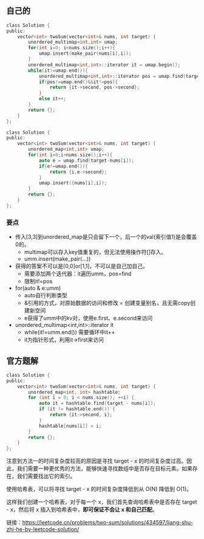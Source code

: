 ## 自己的

``` c
class Solution {
public:
    vector<int> twoSum(vector<int>& nums, int target) {
        unordered_multimap<int,int> umap;
        for(int i=0; i<nums.size();i++){
            umap.insert(make_pair(nums[i],i));
        }
        unordered_multimap<int,int>::iterator it = umap.begin();
        while(it!=umap.end()){
            unordered_multimap<int,int>::iterator pos = umap.find(target-it->first);
            if(pos!=umap.end()&&it!=pos){
                return {it->second, pos->second};
            }
            else it++;
        }
        return {}; 
    }
};

class Solution {
public:
    vector<int> twoSum(vector<int>& nums, int target) {
        unordered_map<int,int> umap;
        for(int i=0;i<nums.size();i++){
            auto e = umap.find(target-nums[i]);
            if(e!=umap.end()){
                return {i,e->second};
            }
            umap.insert({nums[i],i});
        }
        return {};
    }
};
```





### 要点

- 传入[3,3]到unordered_map是只会留下一个，后一个的val(索引值1)是会覆盖0的。
  - multimap可以存入key值重复的，但无法使用操作符[]存入。
  - umm.insert(make_pair(...))
- 获得的答案不可以是[0,0]or[1,1]，不可以是自己加自己。
  - 需要添加两个迭代器：it遍历umm，pos=find
  - 限制it!=pos
- for(auto & e:umm) 
  - auto自行判断类型
  - &引用的方式，对原始数据的访问和修改 = 创建变量别名，且无需copy创建新空间
  - e获得了umm中的kv对，使用e.first、e.second来访问
- unordered_multimap<int,int>::iterator it
  - while(it!=umm.end()) 需要循环中it++
  - it为指针形式，利用it->first来访问



## 官方题解

``` c
class Solution {
public:
    vector<int> twoSum(vector<int>& nums, int target) {
        unordered_map<int, int> hashtable;
        for (int i = 0; i < nums.size(); ++i) {
            auto it = hashtable.find(target - nums[i]);
            if (it != hashtable.end()) {
                return {it->second, i};
            }
            hashtable[nums[i]] = i;
        }
        return {};
    }
};
```

注意到方法一的时间复杂度较高的原因是寻找 target - x 的时间复杂度过高。因此，我们需要一种更优秀的方法，能够快速寻找数组中是否存在目标元素。如果存在，我们需要找出它的索引。

使用哈希表，可以将寻找 target - x 的时间复杂度降低到从 O(N) 降低到 O(1)。

这样我们创建一个哈希表，对于每一个 x，我们首先查询哈希表中是否存在 target - x，然后将 x 插入到哈希表中，**即可保证不会让 x 和自己匹配**。



链接：https://leetcode.cn/problems/two-sum/solutions/434597/liang-shu-zhi-he-by-leetcode-solution/